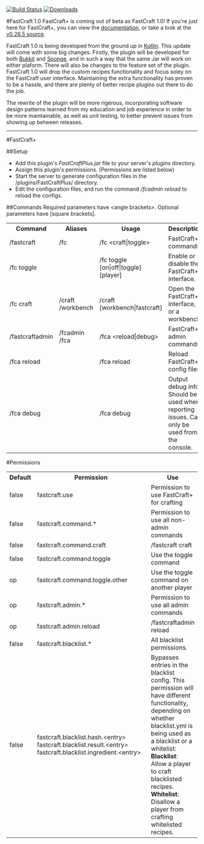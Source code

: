 [![Build Status](https://travis-ci.org/BenWoodworth/FastCraft.svg)](https://travis-ci.org/BenWoodworth/FastCraft)
[![Downloads](https://img.shields.io/github/downloads/BenWoodworth/FastCraft/total.svg)](https://github.com/BenWoodworth/FastCraft/releases)

#FastCraft 1.0
FastCraft+ is coming out of beta as FastCraft 1.0! If you're just here for FastCraft+, you can view the [documentation](#fastcraft), or take a look at the [v0.26.5 source](https://github.com/BenWoodworth/FastCraft/tree/v0.26.5).

FastCraft 1.0 is being developed from the ground up in
[Kotlin](http://kotlinlang.org/). This update will come with some big changes.
Firstly, the plugin will be developed for both
[Bukkit](https://dev.bukkit.org/) and
[Sponge](https://www.spongepowered.org/), and in such a way that
the same Jar will work on either plaform. There will also be changes to the
feature set of the plugin. FastCraft 1.0 will drop the custom recipes functionality
and focus soley on the FastCraft user interface. Maintaining the extra functionality
has proven to be a hassle, and there are plenty of better recipe plugins out there to
do the job.

The rewrite of the plugin will be more rigerous, incorporating software design patterns
learned from my education and job experience in order to be more maintainable, as well
as unit testing, to better prevent issues from showing up between releases.

<hr>
#FastCraft+

##Setup
- Add this plugin's _FastCraftPlus.jar_ file to your server's _plugins_ directory.
- Assign this plugin's permissions. (Permissions are listed below)
- Start the server to generate configuration files in the /plugins/FastCraftPlus/ directory.
- Edit the configuration files, and run the command _/fcadmin reload_ to reload the configs.

##Commands
Required parameters have &lt;angle brackets&gt;. Optional parameters have [square brackets].

<table width=100%>
  <tr>
    <th>Command</th>
    <th>Aliases</th>
    <th width=260px>Usage</th>
    <th>Description</th>
  </tr>
  <tr>
    <td>/fastcraft</td>
    <td>/fc</td>
    <td>/fc &lt;craft|toggle&gt;</td>
    <td>FastCraft+ commands.</td>
  </tr>
  <tr>
    <td>/fc toggle</td>
    <td></td>
    <td>/fc toggle [on|off|toggle] [player]</td>
    <td>Enable or disable the FastCraft+ interface.</td>
  </tr>
  <tr>
    <td>/fc craft</td>
    <td>
      /craft<br>
      /workbench
    </td>
    <td>/craft [workbench|fastcraft]</td>
    <td>Open the FastCraft+ interface, or a workbench.</td>
  </tr>
  <tr>
    <td>/fastcraftadmin</td>
    <td>
      /fcadmin<br>
      /fca
    </td>
    <td>/fca &lt;reload|debug&gt;</td>
    <td>FastCraft+ admin commands.</td>
  </tr>
  <tr>
    <td>/fca reload</td>
    <td></td>
    <td>/fca reload</td>
    <td>Reload FastCraft+ config files.</td>
  </tr>
  <tr>
    <td>/fca debug</td>
    <td></td>
    <td>/fca debug</td>
    <td>Output debug info. Should be used when reporting issues. Can only be used from the console.</td>
  </tr>
</table>

#Permissions
<table width=100%>
  <tr>
    <th>Default</th>
    <th width=290px>Permission</th>
    <th>Use</th>
  </tr>
  <tr>
    <td>false</td>
    <td>fastcraft.use</td>
    <td>Permission to use FastCraft+ for crafting</td>
  </tr>
  <tr>
    <td>false</td>
    <td>fastcraft.command.*</td>
    <td>Permission to use all non-admin commands</td>
  </tr>
  <tr>
    <td>false</td>
    <td>fastcraft.command.craft</td>
    <td>/fastcraft craft</td>
  </tr>
  <tr>
    <td>false</td>
    <td>fastcraft.command.toggle</td>
    <td>Use the toggle command</td>
  </tr>
  <tr>
    <td>op</td>
    <td>fastcraft.command.toggle.other</td>
    <td>Use the toggle command on another player</td>
  </tr>
  <tr>
    <td>op</td>
    <td>fastcraft.admin.*</td>
    <td>Permission to use all admin commands</td>
  </tr>
  <tr>
    <td>op</td>
    <td>fastcraft.admin.reload</td>
    <td>/fastcraftadmin reload</td>
  </tr>
  <tr>
    <td>false</td>
    <td>fastcraft.blacklist.*</td>
    <td>All blacklist permissions.</td>
  </tr>
  <tr>
    <td>false</td>
    <td>
      fastcraft.blacklist.hash.&lt;entry&gt;<br>
      fastcraft.blacklist.result.&lt;entry&gt;<br>
      fastcraft.blacklist.ingredient.&lt;entry&gt;<br>
    </td>
    <td>
      Bypasses entries in the blacklist config. This permission will have
      different functionality, depending on whether blacklist.yml is being
      used as a blacklist or a whitelist:<br>
      <b>Blacklist</b>: Allow a player to craft blacklisted recipes.<br>
      <b>Whitelist</b>: Disallow a player from crafting whitelisted recipes.
    </td>
  </tr>
</table>
